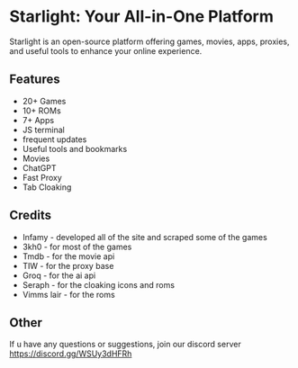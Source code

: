# Starlight: Your All-in-One Platform
Starlight is an open-source platform offering games, movies, apps, proxies, and useful tools to enhance your online experience.
## Features
 - 20+ Games
 - 10+ ROMs
 - 7+ Apps
 - JS terminal
 - frequent updates
 - Useful tools and bookmarks
 - Movies
 - ChatGPT
 - Fast Proxy
 - Tab Cloaking
## Credits
 - Infamy - developed all of the site and scraped some of the games
 - 3kh0 - for most of the games
 - Tmdb - for the movie api
 - TIW - for the proxy base
 - Groq - for the ai api
 - Seraph - for the cloaking icons and roms
 - Vimms lair - for the roms
## Other
If u have any questions or suggestions, join our discord server
https://discord.gg/WSUy3dHFRh